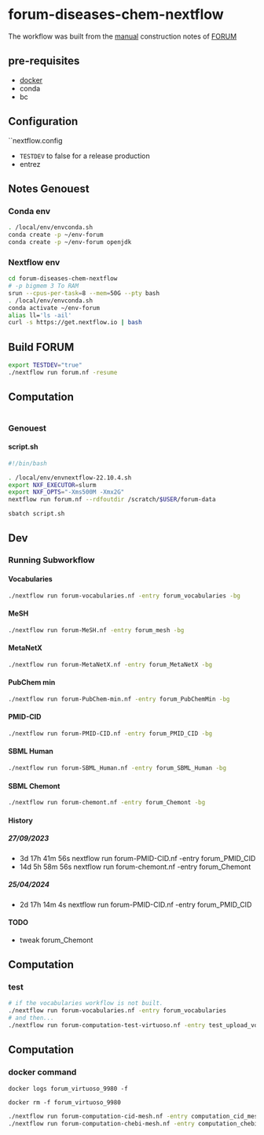 # forum-diseases-chem-nextflow

The workflow was built from the [manual](https://gist.github.com/ofilangi/9c026c7f1b9ff3b38de3ee6153f15326) construction notes of [FORUM](https://github.com/eMetaboHUB/Forum-DiseasesChem/)

## pre-requisites

- [docker](https://docs.docker.com/engine/install/)
- conda
- bc 

## Configuration

``nextflow.config

- `TESTDEV` to false for a release production
- entrez

## Notes Genouest

### Conda env

```bash
. /local/env/envconda.sh
conda create -p ~/env-forum
conda create -p ~/env-forum openjdk
```

### Nextflow env

```bash
cd forum-diseases-chem-nextflow
# -p bigmem 3 To RAM
srun --cpus-per-task=8 --mem=50G --pty bash
. /local/env/envconda.sh
conda activate ~/env-forum
alias ll='ls -ail'
curl -s https://get.nextflow.io | bash
```

## Build FORUM

```bash
export TESTDEV="true"
./nextflow run forum.nf -resume
```

## Computation

```bash

```

### Genouest

#### script.sh

```bash
#!/bin/bash

. /local/env/envnextflow-22.10.4.sh
export NXF_EXECUTOR=slurm
export NXF_OPTS="-Xms500M -Xmx2G" 
nextflow run forum.nf --rdfoutdir /scratch/$USER/forum-data
```

```sbatch script.sh```

## Dev

### Running Subworkflow

#### Vocabularies

```bash
./nextflow run forum-vocabularies.nf -entry forum_vocabularies -bg
```

#### MeSH

```bash
./nextflow run forum-MeSH.nf -entry forum_mesh -bg
```

#### MetaNetX

```bash
./nextflow run forum-MetaNetX.nf -entry forum_MetaNetX -bg
```

#### PubChem min

```bash
./nextflow run forum-PubChem-min.nf -entry forum_PubChemMin -bg
```

#### PMID-CID

```bash
./nextflow run forum-PMID-CID.nf -entry forum_PMID_CID -bg
```

#### SBML Human

```bash
./nextflow run forum-SBML_Human.nf -entry forum_SBML_Human -bg
```

#### SBML Chemont

```bash
./nextflow run forum-chemont.nf -entry forum_Chemont -bg
```

#### History

##### 27/09/2023 

- 3d 17h 41m 56s nextflow run forum-PMID-CID.nf -entry forum_PMID_CID              
- 14d 5h 58m 56s nextflow run forum-chemont.nf -entry forum_Chemont 

##### 25/04/2024

- 2d 17h 14m 4s  nextflow run forum-PMID-CID.nf -entry forum_PMID_CID


#### TODO
- tweak forum_Chemont

## Computation

### test

```bash
# if the vocabularies workflow is not built.
./nextflow run forum-vocabularies.nf -entry forum_vocabularies
# and then...
./nextflow run forum-computation-test-virtuoso.nf -entry test_upload_vocab -c nextflow-test.config
```

## Computation

### docker command

```
docker logs forum_virtuoso_9980 -f
```

```
docker rm -f forum_virtuoso_9980
```


```bash
./nextflow run forum-computation-cid-mesh.nf -entry computation_cid_mesh
./nextflow run forum-computation-chebi-mesh.nf -entry computation_chebi_mesh
```
